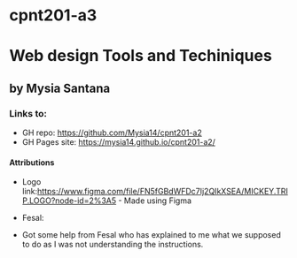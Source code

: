 # cpnt201-a3
#  Web design Tools and Techiniques 
## by Mysia Santana



### Links to:
* GH repo: https://github.com/Mysia14/cpnt201-a2
* GH Pages site:  https://mysia14.github.io/cpnt201-a2/



#### Attributions 
* Logo link:https://www.figma.com/file/FN5fGBdWFDc7Ij2QIkXSEA/MICKEY.TRIP.LOGO?node-id=2%3A5 - Made using Figma


* Fesal:
- Got some help from Fesal who has explained to me what we supposed to do as I was not understanding the instructions.



